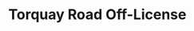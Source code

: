 ---
title: "Torquay Road Off-License"
url: /chelmsford/torquay-road-off-license/
shop: Lebensmittel
---